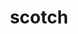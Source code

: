 ---
title: "scotch"
layout: cache
categories: [package, v0.18.1]
meta: {"versions": ["7.0.1"], "compilers": ["gcc@=7.3.1"], "oss": ["amzn2"], "platforms": ["linux"], "targets": ["aarch64", "graviton2", "x86_64_v3", "x86_64_v4"], "stacks": ["aws-isc", "aws-isc-aarch64", "root"], "num_specs": 4, "num_specs_by_stack": {"root": 4, "aws-isc": 2, "aws-isc-aarch64": 2}}
spec_details: [{"hash": "nrv2mc7fy6qaprzqdpj6cihygm6wydex", "compiler": "gcc@=7.3.1", "versions": ["7.0.1"], "os": "amzn2", "platform": "linux", "target": "x86_64_v3", "variants": ["build_type=RelWithDebInfo", "+compression", "~esmumps", "~int64", "~ipo", "~metis", "+mpi", "+shared"], "stacks": ["root", "aws-isc"], "size": "-", "tarball": "https://binaries.spack.io/releases/v0.18.1/build_cache/linux-amzn2-x86_64_v3/gcc-7.3.1/scotch-7.0.1/linux-amzn2-x86_64_v3-gcc-7.3.1-scotch-7.0.1-nrv2mc7fy6qaprzqdpj6cihygm6wydex.spack"}, {"hash": "i2uwqeakvgd2jywldfjxjuqlsa3a2ks3", "compiler": "gcc@=7.3.1", "versions": ["7.0.1"], "os": "amzn2", "platform": "linux", "target": "aarch64", "variants": ["build_type=RelWithDebInfo", "+compression", "~esmumps", "~int64", "~ipo", "~metis", "+mpi", "+shared"], "stacks": ["root", "aws-isc-aarch64"], "size": "-", "tarball": "https://binaries.spack.io/releases/v0.18.1/build_cache/linux-amzn2-aarch64/gcc-7.3.1/scotch-7.0.1/linux-amzn2-aarch64-gcc-7.3.1-scotch-7.0.1-i2uwqeakvgd2jywldfjxjuqlsa3a2ks3.spack"}, {"hash": "wmcwtskjv2desviai4snahsoc3le4k2q", "compiler": "gcc@=7.3.1", "versions": ["7.0.1"], "os": "amzn2", "platform": "linux", "target": "x86_64_v4", "variants": ["build_type=RelWithDebInfo", "+compression", "~esmumps", "~int64", "~ipo", "~metis", "+mpi", "+shared"], "stacks": ["root", "aws-isc"], "size": "-", "tarball": "https://binaries.spack.io/releases/v0.18.1/build_cache/linux-amzn2-x86_64_v4/gcc-7.3.1/scotch-7.0.1/linux-amzn2-x86_64_v4-gcc-7.3.1-scotch-7.0.1-wmcwtskjv2desviai4snahsoc3le4k2q.spack"}, {"hash": "ubcl22okiim7nypvv5tkrygpb5icmois", "compiler": "gcc@=7.3.1", "versions": ["7.0.1"], "os": "amzn2", "platform": "linux", "target": "graviton2", "variants": ["build_type=RelWithDebInfo", "+compression", "~esmumps", "~int64", "~ipo", "~metis", "+mpi", "+shared"], "stacks": ["root", "aws-isc-aarch64"], "size": "-", "tarball": "https://binaries.spack.io/releases/v0.18.1/build_cache/linux-amzn2-graviton2/gcc-7.3.1/scotch-7.0.1/linux-amzn2-graviton2-gcc-7.3.1-scotch-7.0.1-ubcl22okiim7nypvv5tkrygpb5icmois.spack"}]
---